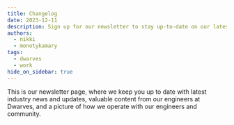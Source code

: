 ```yaml
---
title: Changelog
date: 2023-12-11
description: Sign up for our newsletter to stay up-to-date on our latest news, tips, and updates. We'll deliver valuable content straight to your inbox, keeping you informed and engaged with stuff happening at Dwarves.
authors:
  - nikki
  - monotykamary
tags:
  - dwarves
  - work
hide_on_sidebar: true
---
```

This is our newsletter page, where we keep you up to date with latest industry news and updates, valuable content from our engineers at Dwarves, and a picture of how we operate with our engineers and community.
